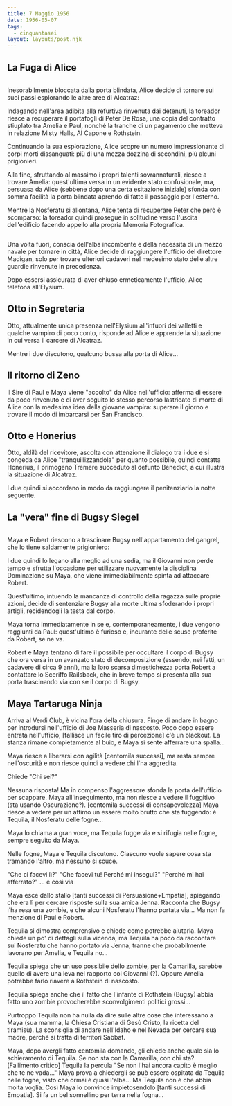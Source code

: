 ```yaml
---
title: 7 Maggio 1956
date: 1956-05-07
tags:
  - cinquantasei
layout: layouts/post.njk
---
```


## La Fuga di Alice

<span class="image fit"><img src="http://www.alcatrazhistory.com/hospital-2.jpg" alt="" /></span>

Inesorabilmente bloccata dalla porta blindata, Alice decide di tornare sui suoi passi esplorando le altre aree di Alcatraz:

Indagando nell'area adibita alla refurtiva rinvenuta dai detenuti, la toreador riesce a recuperare il portafogli di Peter De Rosa, una copia del contratto stiuplato tra Amelia e Paul, nonché la tranche di un pagamento che metteva in relazione Misty Halls, Al Capone e Rothstein.

Continuando la sua esplorazione, Alice scopre un numero impressionante di corpi morti dissanguati: più di una mezza dozzina di secondini, più alcuni prigionieri.

Alla fine, sfruttando al massimo i propri talenti sovrannaturali, riesce a trovare Amelia: quest'ultima versa in un evidente stato confusionale, ma, persuasa da Alice (sebbene dopo una certa esitazione iniziale) sfonda con somma facilità la porta blindata aprendo di fatto il passaggio per l'esterno.

Mentre la Nosferatu si allontana, Alice tenta di recuperare Peter che però è scomparso: la toreador quindi prosegue in solitudine verso l'uscita dell'edificio facendo appello alla propria Memoria Fotografica.

<span class="image fit"><img src="http://www.themindtrap.com/img/rooms/alcatraz-3.jpg" alt="" /></span>

Una volta fuori, conscia dell'alba incombente e della necessità di un mezzo navale per tornare in città, Alice decide di raggiungere l'ufficio del direttore Madigan, solo per trovare ulteriori cadaveri nel medesimo stato delle altre guardie rinvenute in precedenza.

Dopo essersi assicurata di aver chiuso ermeticamente l'ufficio, Alice telefona all'Elysium.

## Otto in Segreteria

Otto, attualmente unica presenza nell'Elysium all'infuori dei valletti e qualche vampiro di poco conto, risponde ad Alice e apprende la situazione in cui versa il carcere di Alcatraz.

Mentre i due discutono, qualcuno bussa alla porta di Alice...

## Il ritorno di Zeno

Il Sire di Paul e Maya viene "accolto" da Alice nell'ufficio: afferma di essere da poco rinvenuto e di aver seguito lo stesso percorso lastricato di morte di Alice con la medesima idea della giovane vampira: superare il giorno e trovare il modo di imbarcarsi per San Francisco.

## Otto e Honerius

Otto, aldilà del ricevitore, ascolta con attenzione il dialogo tra i due e si congeda da Alice "tranquillizzandola" per quanto possibile, quindi contatta Honerius, il primogeno Tremere succeduto al defunto Benedict, a cui illustra la situazione di Alcatraz.

I due quindi si accordano in modo da raggiungere il penitenziario la notte seguente.

## La "vera" fine di Bugsy Siegel

<span class="image fit"><img src="http://www.nationalcrimesyndicate.com/wp-content/uploads/2014/01/bugsy-siegel.jpg" alt="" /></span>

Maya e Robert riescono a trascinare Bugsy nell'appartamento del gangrel, che lo tiene saldamente prigioniero:

I due quindi lo legano alla meglio ad una sedia, ma il Giovanni non perde tempo e sfrutta l'occasione per utilizzare nuovamente la disciplina Dominazione su Maya, che viene irrimediabilmente spinta ad attaccare Robert.

Quest'ultimo, intuendo la mancanza di controllo della ragazza sulle proprie azioni, decide di sentenziare Bugsy alla morte ultima sfoderando i propri artigli, recidendogli la testa dal corpo.

Maya torna immediatamente in se e, contemporaneamente, i due vengono raggiunti da Paul: quest'ultimo è furioso e, incurante delle scuse proferite da Robert, se ne va.

Robert e Maya tentano di fare il possibile per occultare il corpo di Bugsy che ora versa in un avanzato stato di decomposizione (essendo, nei fatti, un cadavere di circa 9 anni), ma la loro scarsa dimestichezza porta Robert a contattare lo Sceriffo Railsback, che in breve tempo si presenta alla sua porta trascinando via con se il corpo di Bugsy.

## Maya Tartaruga Ninja

Arriva al Verdi Club, è vicina l'ora della chiusura. Finge di andare in bagno per introdursi nell'ufficio di Joe Masseria di nascosto.
Poco dopo essere entrata nell'ufficio, [fallisce un facile tiro di percezione] c'è un blackout. La stanza rimane completamente al buio, e Maya si sente afferrare una spalla...

Maya riesce a liberarsi con agilità [centomila successi], ma resta sempre nell'oscurità e non riesce quindi a vedere chi l'ha aggredita.

Chiede "Chi sei?"

Nessuna risposta! Ma in compenso l'aggressore sfonda la porta dell'ufficio per scappare. Maya all'inseguimento, ma non riesce a vedere il fuggitivo (sta usando Oscurazione?).
[centomila successi di consapevolezza] Maya riesce a vedere per un attimo un essere molto brutto che sta fuggendo: è Tequila, il Nosferatu delle fogne...

Maya lo chiama a gran voce, ma Tequila fugge via e si rifugia nelle fogne, sempre seguito da Maya.

Nelle fogne, Maya e Tequila discutono. Ciascuno vuole sapere cosa sta tramando l'altro, ma nessuno si scuce. 

"Che ci facevi lì?"
"Che facevi tu! Perché mi insegui?"
"Perché mi hai afferrato?"
... e così via

Maya esce dallo stallo [tanti successi di Persuasione+Empatia], spiegando che era lì per cercare risposte sulla sua amica Jenna. Racconta che Bugsy l'ha resa una zombie, e che alcuni Nosferatu l'hanno portata via... Ma non fa menzione di Paul e Robert.

Tequila si dimostra comprensivo e chiede come potrebbe aiutarla. Maya chiede un po' di dettagli sulla vicenda, ma Tequila ha poco da raccontare sui Nosferatu che hanno portato via Jenna, tranne che probabilmente lavorano per Amelia, e Tequila no...

Tequila spiega che un uso possibile dello zombie, per la Camarilla, sarebbe quello di avere una leva nel rapporto coi Giovanni (?). Oppure Amelia potrebbe farlo riavere a Rothstein di nascosto.

Tequila spiega anche che il fatto che l'infante di Rothstein (Bugsy) abbia fatto uno zombie provocherebbe sconvolgimenti politici grossi...

Purtroppo Tequila non ha nulla da dire sulle altre cose che interessano a Maya (sua mamma, la Chiesa Cristiana di Gesù Cristo, la ricetta del tiramisù). La sconsiglia di andare nell'Idaho e nel Nevada per cercare sua madre, perché si tratta di territori Sabbat.

Maya, dopo avergli fatto centomila domande, gli chiede anche quale sia lo schieramento di Tequila. Se non sta con la Camarilla, con chi sta? [Fallimento critico] Tequila la percula "Se non l'hai ancora capito è meglio che te ne vada..."
Maya prova a chiedergli se può essere ospitata da Tequila nelle fogne, visto che ormai è quasi l'alba... Ma Tequila non è che abbia molta voglia.
Così Maya lo convince impietosendolo [tanti successi di Empatia]. Si fa un bel sonnellino per terra nella fogna... 